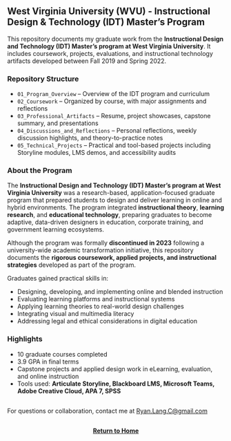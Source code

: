 ## West Virginia University (WVU) - Instructional Design & Technology (IDT) Master’s Program

This repository documents my graduate work from the **Instructional Design and Technology (IDT) Master’s program at West Virginia University**. It includes coursework, projects, evaluations, and instructional technology artifacts developed between Fall 2019 and Spring 2022.

### Repository Structure

- `01_Program_Overview` – Overview of the IDT program and curriculum
- `02_Coursework` – Organized by course, with major assignments and reflections
- `03_Professional_Artifacts` – Resume, project showcases, capstone summary, and presentations
- `04_Discussions_and_Reflections` – Personal reflections, weekly discussion highlights, and theory-to-practice notes
- `05_Technical_Projects` – Practical and tool-based projects including Storyline modules, LMS demos, and accessibility audits

### About the Program

The **Instructional Design and Technology (IDT) Master’s program at West Virginia University** was a research-based, application-focused graduate program that prepared students to design and deliver learning in online and hybrid environments. The program integrated **instructional theory**, **learning research**, and **educational technology**, preparing graduates to become adaptive, data-driven designers in education, corporate training, and government learning ecosystems.

Although the program was formally **discontinued in 2023** following a university-wide academic transformation initiative, this repository documents the **rigorous coursework, applied projects, and instructional strategies** developed as part of the program.

Graduates gained practical skills in:
- Designing, developing, and implementing online and blended instruction  
- Evaluating learning platforms and instructional systems  
- Applying learning theories to real-world design challenges  
- Integrating visual and multimedia literacy  
- Addressing legal and ethical considerations in digital education  

### Highlights

- 10 graduate courses completed  
- 3.9 GPA in final terms  
- Capstone projects and applied design work in eLearning, evaluation, and online instruction  
- Tools used: **Articulate Storyline, Blackboard LMS, Microsoft Teams, Adobe Creative Cloud, APA 7, SPSS**

<h2></h2>

For questions or collaboration, contact me at [Ryan.Lang.C@gmail.com](mailto:Ryan.Lang.C@gmail.com)

<h2></h2>
<p align="center">
  <a href="https://github.com/rlangc"><b>Return to Home</b></a>
